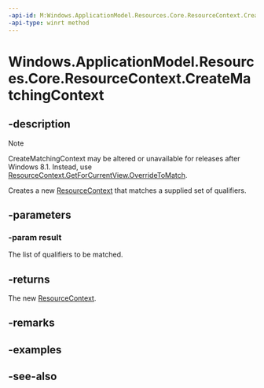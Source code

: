 ```yaml
---
-api-id: M:Windows.ApplicationModel.Resources.Core.ResourceContext.CreateMatchingContext(Windows.Foundation.Collections.IIterable{Windows.ApplicationModel.Resources.Core.ResourceQualifier})
-api-type: winrt method
---
```


<!-- Method syntax
public Windows.ApplicationModel.Resources.Core.ResourceContext CreateMatchingContext(Windows.Foundation.Collections.IIterable<Windows.ApplicationModel.Resources.Core.ResourceQualifier> result)
-->

# Windows.ApplicationModel.Resources.Core.ResourceContext.CreateMatchingContext

## -description
> [!NOTE]
> CreateMatchingContext may be altered or unavailable for releases after Windows 8.1. Instead, use [ResourceContext.GetForCurrentView.OverrideToMatch](resourcecontext_overridetomatch.md).

Creates a new [ResourceContext](resourcecontext.md) that matches a supplied set of qualifiers.

## -parameters
### -param result
The list of qualifiers to be matched.

## -returns
The new [ResourceContext](resourcecontext.md).

## -remarks

## -examples

## -see-also

